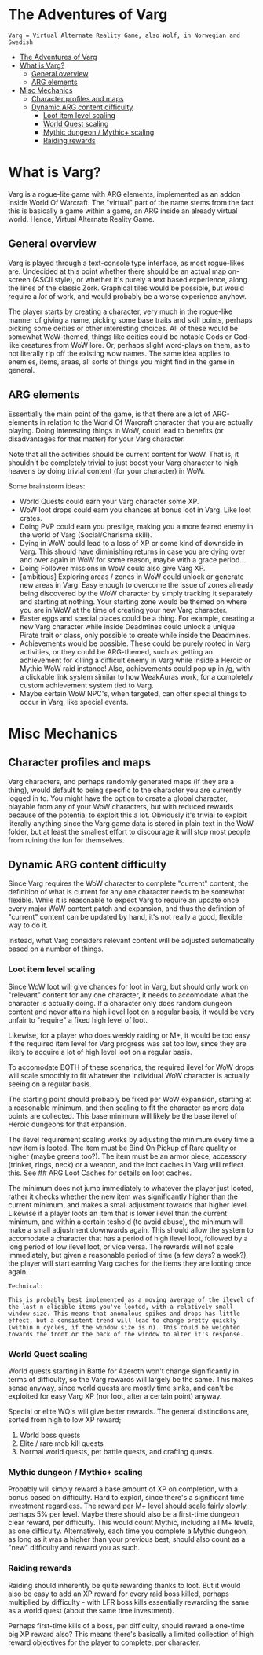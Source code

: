 # The Adventures of Varg
    Varg = Virtual Alternate Reality Game, also Wolf, in Norwegian and Swedish

<!-- TOC -->

- [The Adventures of Varg](#the-adventures-of-varg)
- [What is Varg?](#what-is-varg)
    - [General overview](#general-overview)
    - [ARG elements](#arg-elements)
- [Misc Mechanics](#misc-mechanics)
    - [Character profiles and maps](#character-profiles-and-maps)
    - [Dynamic ARG content difficulty](#dynamic-arg-content-difficulty)
        - [Loot item level scaling](#loot-item-level-scaling)
        - [World Quest scaling](#world-quest-scaling)
        - [Mythic dungeon / Mythic+ scaling](#mythic-dungeon--mythic-scaling)
        - [Raiding rewards](#raiding-rewards)

<!-- /TOC -->

# What is Varg?
Varg is a rogue-lite game with ARG elements, implemented as an addon inside World Of Warcraft. The "virtual" part of the name stems from the fact this is basically a game within a game, an ARG inside an already virtual world. Hence, Virtual Alternate Reality Game.


## General overview
Varg is played through a text-console type interface, as most rogue-likes are. Undecided at this point whether there should be an actual map on-screen (ASCII style), or whether it's purely a text based experience, along the lines of the classic Zork. Graphical tiles would be possible, but would require a *lot* of work, and would probably be a worse experience anyhow.

The player starts by creating a character, very much in the rogue-like manner of giving a name, picking some base traits and skill points, perhaps picking some deities or other interesting choices. All of these would be somewhat WoW-themed, things like deities could be notable Gods or God-like creatures from WoW lore. Or, perhaps slight word-plays on them, as to not literally rip off the existing wow names. The same idea applies to enemies, items, areas, all sorts of things you might find in the game in general.


## ARG elements
Essentially the main point of the game, is that there are a lot of ARG-elements in relation to the World Of Warcraft character that you are actually playing. Doing interesting things in WoW, could lead to benefits (or disadvantages for that matter) for your Varg character.

Note that all the activities should be current content for WoW. That is, it shouldn't be completely trivial to just boost your Varg character to high heavens by doing trivial content (for your character) in WoW.

Some brainstorm ideas:

* World Quests could earn your Varg character some XP.
* WoW loot drops could earn you chances at bonus loot in Varg. Like loot crates.
* Doing PVP could earn you prestige, making you a more feared enemy in the world of Varg (Social/Charisma skill).
* Dying in WoW could lead to a loss of XP or some kind of downside in Varg. This should have diminishing returns in case you are dying over and over again in WoW for some reason, maybe with a grace period...
* Doing Follower missions in WoW could also give Varg XP.
* [ambitious] Exploring areas / zones in WoW could unlock or generate new areas in Varg. Easy enough to overcome the issue of zones already being discovered by the WoW character by simply tracking it separately and starting at nothing. Your starting zone would be themed on where you are in WoW at the time of creating your new Varg character.
* Easter eggs and special places could be a thing. For example, creating a new Varg character while inside Deadmines could unlock a unique Pirate trait or class, only possible to create while inside the Deadmines.
* Achievements would be possible. These could be purely rooted in Varg activities, or they could be ARG-themed, such as getting an achievement for killing a difficult enemy in Varg while inside a Heroic or Mythic WoW raid instance! Also, achievements could pop up in /g, with a clickable link system similar to how WeakAuras work, for a completely custom achievement system tied to Varg.
* Maybe certain WoW NPC's, when targeted, can offer special things to occur in Varg, like special events.



# Misc Mechanics

## Character profiles and maps

Varg characters, and perhaps randomly generated maps (if they are a thing), would default to being specific to the character you are currently logged in to. You might have the option to create a global character, playable from any of your WoW characters, but with reduced rewards because of the potential to exploit this a lot. Obviously it's trivial to exploit literally anything since the Varg game data is stored in plain text in the WoW folder, but at least the smallest effort to discourage it will stop most people from ruining the fun for themselves.


## Dynamic ARG content difficulty

Since Varg requires the WoW character to complete "current" content, the definition of what is current for any one character needs to be somewhat flexible. While it is reasonable to expect Varg to require an update once every major WoW content patch and expansion, and thus the defintion of "current" content can be updated by hand, it's not really a good, flexible way to do it.

Instead, what Varg considers relevant content will be adjusted automatically based on a number of things.

### Loot item level scaling

Since WoW loot will give chances for loot in Varg, but should only work on "relevant" content for any one character, it needs to accomodate what the character is actually doing. If a character only does random dungeon content and never attains high ilevel loot on a regular basis, it would be very unfair to "require" a fixed high level of loot.

Likewise, for a player who does weekly raiding or M+, it would be too easy if the required item level for Varg progress was set too low, since they are likely to acquire a lot of high level loot on a regular basis.

To accomodate BOTH of these scenarios, the required ilevel for WoW drops will scale smoothly to fit whatever the individual WoW character is actually seeing on a regular basis.

The starting point should probably be fixed per WoW expansion, starting at a reasonable minimum, and then scaling to fit the character as more data points are collected. This base minimum will likely be the base ilevel of Heroic dungeons for that expansion.

The ilevel requirement scaling works by adjusting the minimum every time a new item is looted. The item must be Bind On Pickup of Rare quality or higher (maybe greens too?). The item must be an armor piece, accessory (trinket, rings, neck) or a weapon, and the loot caches in Varg will reflect this. See ## ARG Loot Caches for details on loot caches.

The minimum does not jump immediately to whatever the player just looted, rather it checks whether the new item was significantly higher than the current minimum, and makes a small adjustment towards that higher level. Likewise if a player loots an item that is lower ilevel than the current minimum, and within a certain teshold (to avoid abuse), the minimum will make a small adjustment downwards again. This should allow the system to accomodate a character that has a period of high ilevel loot, followed by a long period of low ilevel loot, or vice versa. The rewards will not scale immediately, but given a reasonable period of time (a few days? a week?), the player will start earning Varg caches for the items they are looting once again.

    Technical:

    This is probably best implemented as a moving average of the ilevel of the last n eligible items you've looted, with a relatively small window size. This means that anomalous spikes and drops has little effect, but a consistent trend will lead to change pretty quickly (within n cycles, if the window size is n). This could be weighted towards the front or the back of the window to alter it's response.


### World Quest scaling

World quests starting in Battle for Azeroth won't change significantly in terms of difficulty, so the Varg rewards will largely be the same. This makes sense anyway, since world quests are mostly time sinks, and can't be exploited for easy Varg XP (nor loot, after a certain point) anyway.

Special or elite WQ's will give better rewards. The general distinctions are, sorted from high to low XP reward;

1. World boss quests
2. Elite / rare mob kill quests
3. Normal world quests, pet battle quests, and crafting quests.

### Mythic dungeon / Mythic+ scaling

Probably will simply reward a base amount of XP on completion, with a bonus based on difficulty. Hard to exploit, since there's a significant time investment regardless. The reward per M+ level should scale fairly slowly, perhaps 5% per level. Maybe there should also be a first-time dungeon clear reward, per difficulty. This would count Mythic, including all M+ levels, as one difficulty. Alternatively, each time you complete a Mythic dungeon, as long as it was a higher than your previous best, should also count as a "new" difficulty and reward you as such.

### Raiding rewards

Raiding should inherently be quite rewarding thanks to loot. But it would also be easy to add an XP reward for every raid boss killed, perhaps multiplied by difficulty - with LFR boss kills essentially rewarding the same as a world quest (about the same time investment).

Perhaps first-time kills of a boss, per difficulty, should reward a one-time big XP reward also? This means there's basically a limited collection of high reward objectives for the player to complete, per character.